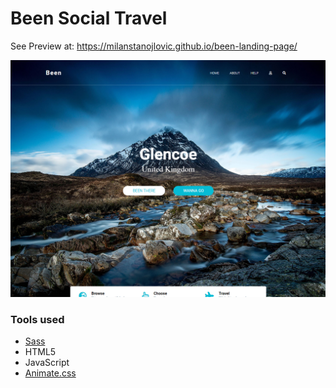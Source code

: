# Been Social Travel

See Preview at: https://milanstanojlovic.github.io/been-landing-page/

<p align="center">
  <img width="800" src="https://github.com/MilanStanojlovic/been-landing-page/blob/master/docs/Been.PNG">
</p>

### Tools used

* [Sass](https://sass-lang.com/)
* HTML5
* JavaScript
* [Animate.css](https://daneden.github.io/animate.css/)
